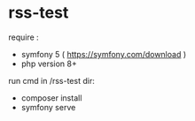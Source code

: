 # rss-test

require :
- symfony 5 ( https://symfony.com/download )
- php version 8+

run cmd in /rss-test dir:
- composer install 
- symfony serve 
